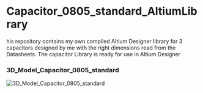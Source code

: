 # Capacitor_0805_standard_AltiumLibrary
his repository contains my own compiled Altium Designer library for 3 capacitors designed by me with the right dimensions read from the Datasheets. The capacitor Library is ready for use in Altium Designer

### 3D_Model_Capacitor_0805_standard
![3D_Model_Capacitor_0805_standard](https://user-images.githubusercontent.com/57021975/92010055-3f5df200-ed41-11ea-8b02-30cd2448e75c.JPG)
